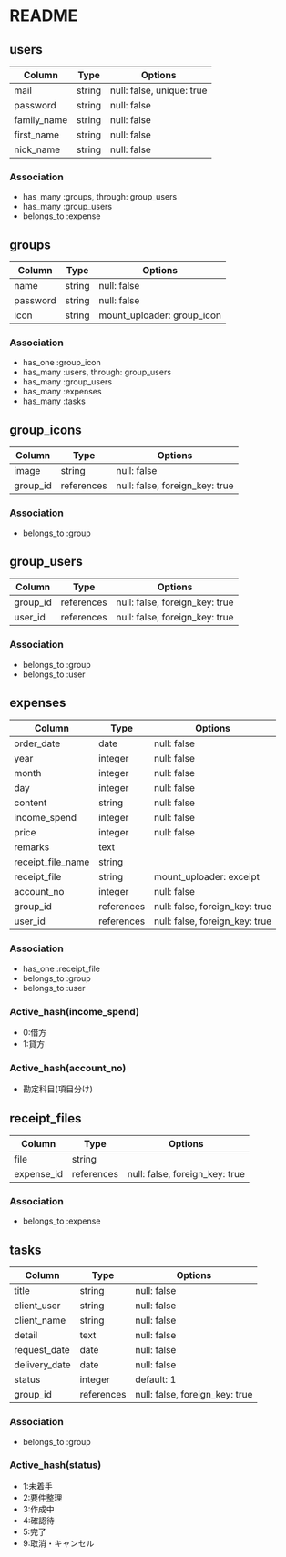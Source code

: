 # README

## users
|Column|Type|Options|
|------|----|-------|
|mail|string|null: false, unique: true|
|password|string|null: false|
|family_name|string|null: false|
|first_name|string|null: false|
|nick_name|string|null: false|
### Association
- has_many   :groups, through: group_users
- has_many   :group_users
- belongs_to :expense

## groups
|Column|Type|Options|
|------|----|-------|
|name|string|null: false|
|password|string|null: false|
|icon|string|mount_uploader: group_icon|
### Association
- has_one  :group_icon
- has_many :users, through: group_users
- has_many :group_users
- has_many :expenses
- has_many :tasks

## group_icons
|Column|Type|Options|
|------|----|-------|
|image|string|null: false|
|group_id|references|null: false, foreign_key: true|
### Association
- belongs_to :group

## group_users
|Column|Type|Options|
|------|----|-------|
|group_id|references|null: false, foreign_key: true|
|user_id|references|null: false, foreign_key: true|
### Association
- belongs_to :group
- belongs_to :user

## expenses
|Column|Type|Options|
|------|----|-------|
|order_date|date|null: false|
|year|integer|null: false|
|month|integer|null: false|
|day|integer|null: false|
|content|string|null: false|
|income_spend|integer|null: false|
|price|integer|null: false|
|remarks|text|
|receipt_file_name|string|
|receipt_file|string|mount_uploader: exceipt|
|account_no|integer|null: false|
|group_id|references|null: false, foreign_key: true|
|user_id|references|null: false, foreign_key: true|
### Association
- has_one    :receipt_file
- belongs_to :group
- belongs_to :user
### Active_hash(income_spend)
- 0:借方
- 1:貸方
### Active_hash(account_no)
- 勘定科目(項目分け)

## receipt_files
|Column|Type|Options|
|------|----|-------|
|file|string|
|expense_id|references|null: false, foreign_key: true|
### Association
- belongs_to :expense

## tasks
|Column|Type|Options|
|------|----|-------|
|title|string|null: false|
|client_user|string|null: false|
|client_name|string|null: false|
|detail|text|null: false|
|request_date|date|null: false|
|delivery_date|date|null: false|
|status|integer|default: 1|
|group_id|references|null: false, foreign_key: true|
### Association
- belongs_to :group
### Active_hash(status)
- 1:未着手
- 2:要件整理
- 3:作成中
- 4:確認待
- 5:完了
- 9:取消・キャンセル
